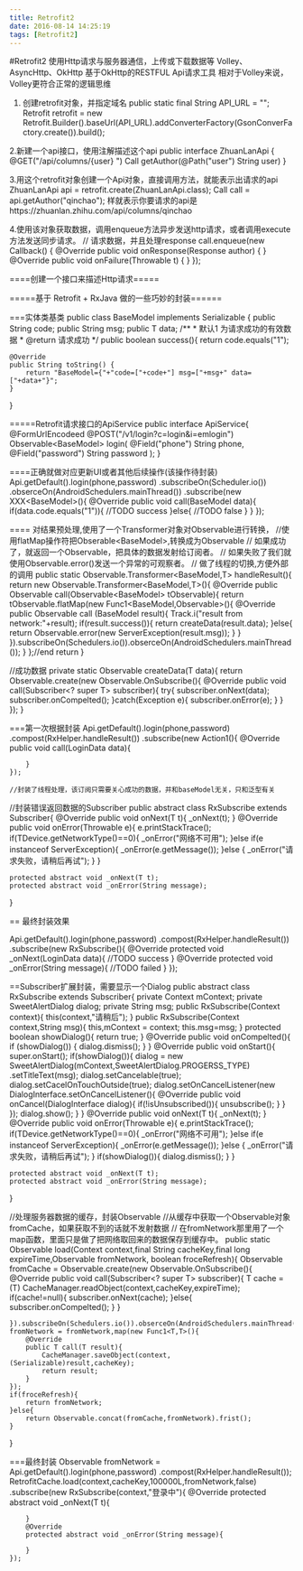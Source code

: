 ```yaml
---
title: Retrofit2
date: 2016-08-14 14:25:19
tags: [Retrofit2]
---
```

#Retrofit2 
使用Http请求与服务器通信，上传或下载数据等
Volley、AsyncHttp、OkHttp
基于OkHttp的RESTFUL Api请求工具
相对于Volley来说，Volley更符合正常的逻辑思维

1. 创建retrofit对象，并指定域名
public static final String API_URL = "";
Retrofit retrofit = new Retrofit.Builder().baseUrl(API_URL).addConverterFactory(GsonConverFactory.create()).build();

2.新建一个api接口，使用注解描述这个api
public interface ZhuanLanApi {
    @GET("/api/columns/{user} ")
    Call<ZhuanLanAuthor> getAuthor(@Path("user") String user)
}
<!--more-->
3.用这个retrofit对象创建一个Api对象，直接调用方法，就能表示出请求的api
ZhuanLanApi api = retrofit.create(ZhuanLanApi.class);
Call<ZhuanLanAuthor> call = api.getAuthor("qinchao");
样就表示你要请求的api是https://zhuanlan.zhihu.com/api/columns/qinchao

4.使用该对象获取数据，调用enqueue方法异步发送http请求，或者调用execute方法发送同步请求。
// 请求数据，并且处理response
call.enqueue(new Callback<ZhuanLanAuthor>() {
    @Override
    public void onResponse(Response<ZhuanLanAuthor> author) {
    }
    @Override
    public void onFailure(Throwable t) {
    }
});

====创建一个接口来描述Http请求=====


=====基于 Retrofit + RxJava 做的一些巧妙的封装======

===实体类基类
public class BaseModel<T> implements Serializable {
    public String code;
    public String msg;
    public T data;
    /**
     * 默认1 为请求成功的有效数据
     * @return 请求成功
     */
    public boolean success(){
        return code.equals("1");
    
    @Override
    public String toString() {
        return "BaseModel={"+"code=["+code+"] msg=["+msg+" data=["+data+"}";
    }
}


=====Retrofit请求接口的ApiService
public interface ApiService{
	@FormUrlEncodeed
	@POST("/v1/login?c=login&i=emlogin")
	Observable<BaseModel<LoginData>> login(
		@Field("phone") String phone,
		@Field("password") String password
	);
}

====正确就做对应更新UI或者其他后续操作(该操作待封装)
Api.getDefault().login(phone,password)
	.subscribeOn(Scheduler.io())
	.obserceOn(AndroidSchedulers.mainThread())
	.subscribe(new XXX<BaseModel<LoginData>>(){
		@Override
		public void call(BaseModel<LoginData> data){
			if(data.code.equals("1")){
				//TODO success
			}else{
				//TODO false
			}
		}
	});

==== 对结果预处理,使用了一个Transformer对象对Observable进行转换，
//使用flatMap操作符把Obserable<BaseModel<T>>,转换成为Observable<T>
// 如果成功了，就返回一个Observable<T>，把具体的数据发射给订阅者。
// 如果失败了我们就使用Observable.error()发送一个异常的可观察者。
// 做了线程的切换,方便外部的调用
public static <T> Observable.Transformer<BaseModel<T>,T> handleResult(){
	return new Observable.Transformer<BaseModel<T>,T>(){
		@Override
		public Observable<T> call(Observable<BaseModel<T>> tObservable){
			return tObservable.flatMap(new Func1<BaseModel<T>,Observable<T>>(){
				@Override
				public Observable<T> call (BaseModel<T> result){
					Track.i("result from network:"+result);
					if(result.success()){
						return createData(result.data); 
					}else{
						return Observable.error(new ServerException(result.msg));
					}
				}
			}).subscribeOn(Schedulers.io()).obserceOn(AndroidSchedulers.mainThread());
		}
	};//end return
}

//成功数据
private static <T> Observable<T> createData(T data){
	return Observable.create(new Observable.OnSubscribe<T>(){
		@Override
		public void call(Subscriber<? super T> subscriber){
			try{
				subscriber.onNext(data);
				subscriber.onCompelted();
			}catch(Exception e){
				subscriber.onError(e);
			}
		}
	});
}

===第一次根据封装
Api.getDefault().login(phone,password)
	.compost(RxHelper.handleResult())
	.subscribe(new Action1<LoginData>(){
		@Override
		public void call(LoginData data){

		}
	});

	//封装了线程处理，该订阅只需要关心成功的数据，并和baseModel无关，只和泛型有关

//封装错误返回数据的Subscriber
public abstract class RxSubscribe<T> extends Subscriber<T>{
	@Override
	public void onNext(T t){
		_onNext(t);
	}
	@Override
	public void onError(Throwable e){
		e.printStackTrace();
		if(TDevice.getNetworkType()==0){
			_onError("网络不可用");
		}else if(e instanceof ServerException){
			_onError(e.getMessage());
		}else {
			_onError("请求失败，请稍后再试");
		}
	}

	protected abstract void _onNext(T t);
	protected abstract void _onError(String message);
}

== 最终封装效果

Api.getDefault().login(phone,password)
	.compost(RxHelper.handleResult())
	.subscribe(new RxSubscribe<LoginData>(){
		@Override
		protected void _onNext(LoginData data){
			//TODO success
		}
		@Override
		protected void _onError(String message){
			//TODO failed
		}
	});


==Subscriber扩展封装，需要显示一个Dialog
public abstract class RxSubscribe<T> extends Subscriber<T>{
	private Context mContext;
	private SweetAlertDialog dialog;
	private String msg;
	public RxSubscribe(Context context){
		this(context,"请稍后");
	}
	public RxSubscribe(Context context,String msg){
		this,mContext = context;
		this.msg=msg;
	}
	protected boolean showDialog(){
		return true;
	}
	@Override
	public void onCompelted(){
		if (showDialog()) {
			dialog.dismiss();
		}
	}
	@Override
	public void onStart(){
		super.onStart();
		if(showDialog()){
			dialog = new SweetAlertDialog(mContext,SweetAlertDialog.PROGERSS_TYPE)
			.setTitleText(msg);
			dialog.setCancelable(true);
			dialog.setCacelOnTouchOutside(true);
			dialog.setOnCancelListener(new DialogInterface.setOnCancelListener(){
				@Override
				public void onCancel(DialogInterface dialog){
					if(!isUnsubscribed()){
						unsubscribe();
					}
				}
			});
			dialog.show();
		}
	}
	@Override
	public void onNext(T t){
		_onNext(t);
	}
	@Override
	public void onError(Throwable e){
		e.printStackTrace();
		if(TDevice.getNetworkType()==0){
			_onError("网络不可用");
		}else if(e instanceof ServerException){
			_onError(e.getMessage());
		}else {
			_onError("请求失败，请稍后再试");
		}
		if(showDialog()){
			dialog.dismiss();
		}
	}

	protected abstract void _onNext(T t);
	protected abstract void _onError(String message);
}


//处理服务器数据的缓存，封装Observable
//从缓存中获取一个Observable<T>对象fromCache，如果获取不到的话就不发射数据
// 在fromNetwork那里用了一个map函数，里面只是做了把网络取回来的数据保存到缓存中。
public static <T> Observable<T> load(Context context,final String cacheKey,final long expireTime,Observable<T> fromNetwork, boolean froceRefresh){
	Observable<T> fromCache = Observable.create(new Observable.OnSubscribe<T>(){
		@Override
		public void call(Subscriber<? super T> subscriber){
			T cache = (T) CacheManager.readObject(context,cacheKey,expireTime);
			if(cache!=null){
				subscriber.onNext(cache);
			}else{
				subscriber.onCompelted();
			}
		}

	}).subscribeOn(Schedulers.io()).obserceOn(AndroidSchedulers.mainThread());
	fromNetwork = fromNetwork,map(new Func1<T,T>(){
		@Override
		public T call(T result){
			CacheManager.saveObject(context,(Serializable)result,cacheKey);
			return result;
		}
	});
	if(froceRefresh){
		return fromNetwork;
	}else{
		return Observable.concat(fromCache,fromNetwork).frist();
	}
}

===最终封装
Observable<LoginData> fromNetwork = Api.getDefault().login(phone,password)
	.compost(RxHelper.handleResult());
	RetrofitCache.load(context,cacheKey,100000L,fromNetwork,false)
	.subscribe(new RxSubscribe<LoginData>(context,"登录中"){
		@Override
		protected abstract void _onNext(T t){

		}
		@Override
		protected abstract void _onError(String message){

		}
	});